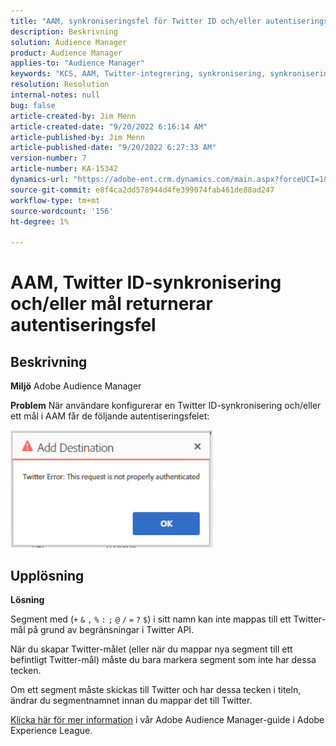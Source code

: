 ```yaml
---
title: "AAM, synkroniseringsfel för Twitter ID och/eller autentiseringsfel för destinationen returneras"
description: Beskrivning
solution: Audience Manager
product: Audience Manager
applies-to: "Audience Manager"
keywords: "KCS, AAM, Twitter-integrering, synkronisering, synkronisering, mål, autentiseringsfel, ID, Adobe Audience Manager"
resolution: Resolution
internal-notes: null
bug: false
article-created-by: Jim Menn
article-created-date: "9/20/2022 6:16:14 AM"
article-published-by: Jim Menn
article-published-date: "9/20/2022 6:27:33 AM"
version-number: 7
article-number: KA-15342
dynamics-url: "https://adobe-ent.crm.dynamics.com/main.aspx?forceUCI=1&pagetype=entityrecord&etn=knowledgearticle&id=dddc48b9-ab38-ed11-9db1-0022480866ad"
source-git-commit: e8f4ca2dd578944d4fe399074fab461de88ad247
workflow-type: tm+mt
source-wordcount: '156'
ht-degree: 1%

---
```


# AAM, Twitter ID-synkronisering och/eller mål returnerar autentiseringsfel

## Beskrivning


<b>Miljö</b>
Adobe Audience Manager

<b>Problem</b>
När användare konfigurerar en Twitter ID-synkronisering och/eller ett mål i AAM får de följande autentiseringsfelet:

![](assets/___dedc48b9-ab38-ed11-9db1-0022480866ad___.png)


## Upplösning


<b>Lösning</b>

Segment med (`+` `&` `,` `%` `:` `;` `@` `/` `=` `?` `$`) i sitt namn kan inte mappas till ett Twitter-mål på grund av begränsningar i Twitter API.

När du skapar Twitter-målet (eller när du mappar nya segment till ett befintligt Twitter-mål) måste du bara markera segment som inte har dessa tecken.

Om ett segment måste skickas till Twitter och har dessa tecken i titeln, ändrar du segmentnamnet innan du mappar det till Twitter.

[Klicka här för mer information](https://experienceleague.adobe.com/docs/audience-manager/user-guide/features/destinations/device-based/twitter-tailored-audiences.html?lang=en#segment-mapping-considerations) i vår Adobe Audience Manager-guide i Adobe Experience League.
